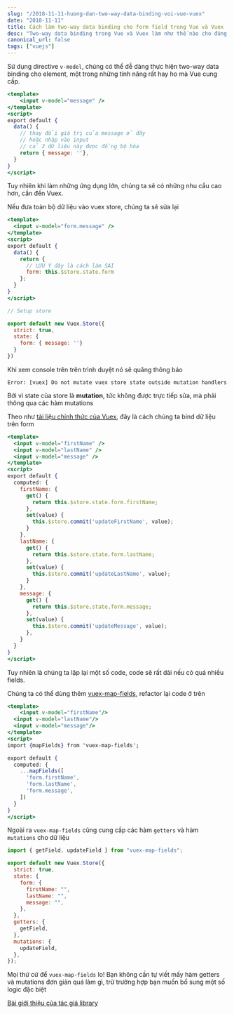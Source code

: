 ```yaml
---
slug: "/2018-11-11-huong-dan-two-way-data-binding-voi-vue-vuex"
date: "2018-11-11"
title: Cách làm two-way data binding cho form field trong Vue và Vuex
desc: "Two-way data binding trong Vue và Vuex làm như thế nào cho đúng mà nhanh"
canonical_url: false
tags: ["vuejs"]
---
```


Sử dụng directive `v-model`, chúng có thể dễ dàng thực hiện two-way data binding cho element, một trong những tính năng rất hay ho mà Vue cung cấp.

```jsx
<template>
	<input v-model="message" />
</template>
<script>
export default {
  data() {
    // thay đổi giá trị của message ở đây
    // hoặc nhập vào input
    // cả 2 dữ liệu này được đồng bộ hóa
    return { message: ''},
  }
}
</script>
```

Tuy nhiên khi làm những ứng dụng lớn, chúng ta sẽ có những nhu cầu cao hơn, cần đến Vuex.

Nếu đưa toàn bộ dữ liệu vào vuex store, chúng ta sẽ sửa lại

```jsx
<template>
  <input v-model="form.message" />
</template>
<script>
export default {
  data() {
    return {
      // LƯU Ý đây là cách làm SAI
      form: this.$store.state.form
    };
  }
}
</script>

// Setup store

export default new Vuex.Store({
  strict: true,
  state: {
    form: { message: ''}
  }
})
```

Khi xem console trên trên trình duyệt nó sẽ quăng thông báo

```
Error: [vuex] Do not mutate vuex store state outside mutation handlers
```

Bởi vì state của store là **mutation**, tức không được trực tiếp sửa, mà phải thông qua các hàm mutations

Theo như <a href="https://vuex.vuejs.org/guide/forms.html" target="_blank" rel="noopener noreferrer">tài liệu chính thức của Vuex</a>, đây là cách chúng ta bind dữ liệu trên form

```jsx
<template>
  <input v-model="firstName" />
  <input v-model="lastName" />
  <input v-model="message" />
</template>
<script>
export default {
  computed: {
    firstName: {
      get() {
        return this.$store.state.form.firstName;
      },
      set(value) {
        this.$store.commit('updateFirstName', value);
      }
    },
    lastName: {
      get() {
        return this.$store.state.form.lastName;
      },
      set(value) {
        this.$store.commit('updateLastName', value);
      }
    },
    message: {
      get() {
        return this.$store.state.form.message;
      },
      set(value) {
        this.$store.commit('updateMessage', value);
      },
    }
  }
}
</script>
```

Tuy nhiên là chúng ta lặp lại một số code, code sẽ rất dài nếu có quá nhiều fields.

Chúng ta có thể dùng thêm <a href="https://github.com/maoberlehner/vuex-map-fields" target="_blank" rel="noopener noreferrer">vuex-map-fields</a>, refactor lại code ở trên

```jsx
<template>
	<input v-model="firstName"/>
  <input v-model="lastName"/>
  <input v-model="message"/>
</template>
<script>
import {mapFields} from 'vuex-map-fields';

export default {
  computed: {
    ...mapFields([
      'form.firstName',
      'form.lastName',
      'form.message',
    ])
  }
}
</script>
```

Ngoài ra `vuex-map-fields` cũng cung cấp các hàm `getters` và hàm `mutations` cho dữ liệu

```jsx
import { getField, updateField } from "vuex-map-fields";

export default new Vuex.Store({
  strict: true,
  state: {
    form: {
      firstName: "",
      lastName: "",
      message: "",
    },
  },
  getters: {
    getField,
  },
  mutations: {
    updateField,
  },
});
```

Mọi thứ cứ để `vuex-map-fields` lo! Bạn không cần tự viết mấy hàm getters và mutations đơn giản quá làm gì, trừ trường hợp bạn muốn bổ sung một số logic đặc biệt

<a href="https://markus.oberlehner.net/blog/form-fields-two-way-data-binding-and-vuex/" target="_blank" rel="noopener noreferrer">Bài giới thiệu của tác giả library</a>
